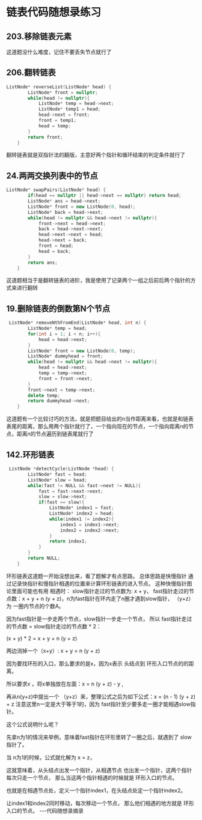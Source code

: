 # 链表代码随想录练习

## 203.移除链表元素
这道题没什么难度，记住不要丢失节点就行了

## 206.翻转链表
```cpp
ListNode* reverseList(ListNode* head) {
        ListNode* front = nullptr;
        while(head != nullptr){
            ListNode* temp = head->next;
            ListNode* temp1 = head;
            head->next = front;
            front = temp1;
            head = temp;
        }
        return front;
    }
```
翻转链表就是双指针法的翻版，主意好两个指针和循环结束的判定条件就行了

## 24.两两交换列表中的节点
```cpp
ListNode* swapPairs(ListNode* head) {
        if(head == nullptr || head->next == nullptr) return head;
        ListNode* ans = head->next;
        ListNode* front = new ListNode(0, head);
        ListNode* back = head->next;
        while(head != nullptr && head->next != nullptr){
            front->next = head->next;
            back = head->next->next;
            head->next->next = head;
            head->next = back;
            front = head;
            head = back;
        }
        return ans;
    }
```
这道题相当于是翻转链表的进阶，我是使用了记录两个一组之后前后两个指针的方式来进行翻转

## 19.删除链表的倒数第N个节点
```cpp
 ListNode* removeNthFromEnd(ListNode* head, int n) {
        ListNode* temp = head;
        for(int i = 1; i < n; i++){
            head = head->next;
        }
        ListNode* front = new ListNode(0, temp);
        ListNode* dummyhead = front;
        while(head != nullptr && head->next != nullptr){
            head = head->next;
            temp = temp->next;
            front = front->next;
        }
        front->next = temp->next;
        delete temp;
        return dummyhead->next;
    }
```
这道题有一个比较讨巧的方法，就是把题目给出的n当作距离来看，也就是和链表表尾的距离，那么用两个指针就行了，一个指向现在的节点，一个指向距离n的节点，距离n的节点遍历到链表尾就行了

## 142.环形链表
```cpp
 ListNode *detectCycle(ListNode *head) {
        ListNode* fast = head;
        ListNode* slow = head;
        while(fast != NULL && fast->next != NULL){
            fast = fast->next->next;
            slow = slow->next;
            if(fast == slow){
                ListNode* index1 = fast;
                ListNode* index2 = head;
                while(index1 != index2){
                    index1 = index1->next;
                    index2 = index2->next;
                }
                return index1;
            }
        }
        return NULL;
    }
```
环形链表这道题一开始没想出来，看了题解才有点思路。
总体思路是快慢指针
通过记录快指针和慢指针相遇的位置来计算环形链表的进入节点。
这种快慢指针图论里面可能也有用
相遇时： slow指针走过的节点数为: x + y， fast指针走过的节点数：x + y + n (y + z)，n为fast指针在环内走了n圈才遇到slow指针， （y+z）为 一圈内节点的个数A。

因为fast指针是一步走两个节点，slow指针一步走一个节点， 所以 fast指针走过的节点数 = slow指针走过的节点数 * 2：

(x + y) * 2 = x + y + n (y + z)

两边消掉一个（x+y）: x + y = n (y + z)

因为要找环形的入口，那么要求的是x，因为x表示 头结点到 环形入口节点的的距离。

所以要求x ，将x单独放在左面：x = n (y + z) - y ,

再从n(y+z)中提出一个 （y+z）来，整理公式之后为如下公式：x = (n - 1) (y + z) + z 注意这里n一定是大于等于1的，因为 fast指针至少要多走一圈才能相遇slow指针。

这个公式说明什么呢？

先拿n为1的情况来举例，意味着fast指针在环形里转了一圈之后，就遇到了 slow指针了。

当 n为1的时候，公式就化解为 x = z，

这就意味着，从头结点出发一个指针，从相遇节点 也出发一个指针，这两个指针每次只走一个节点， 那么当这两个指针相遇的时候就是 环形入口的节点。

也就是在相遇节点处，定义一个指针index1，在头结点处定一个指针index2。

让index1和index2同时移动，每次移动一个节点， 那么他们相遇的地方就是 环形入口的节点。   ---代码随想录摘录


